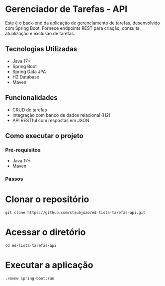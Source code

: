 # Gerenciador de Tarefas - API

Este é o back-end da aplicação de gerenciamento de tarefas, desenvolvido com Spring Boot. Fornece endpoints REST para criação, consulta, atualização e exclusão de tarefas.

## Tecnologias Utilizadas

- Java 17+
- Spring Boot
- Spring Data JPA
- H2 Database
- Maven

## Funcionalidades

- CRUD de tarefas
- Integração com banco de dados relacional (H2)
- API RESTful com respostas em JSON

## Como executar o projeto

### Pré-requisitos

- Java 17+
- Maven

### Passos

# Clonar o repositório
``git clone https://github.com/staubjoao/ed-lista-tarefas-api.git``


# Acessar o diretório
``cd ed-lista-tarefas-api``

# Executar a aplicação
``./mvnw spring-boot:run``
